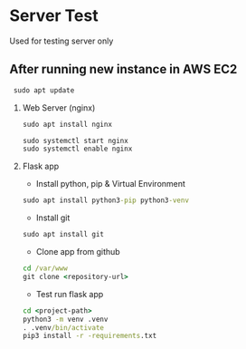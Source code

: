 # Server Test

Used for testing server only


## After running new instance in AWS EC2

```cmd
 sudo apt update
 ```

1. Web Server (nginx)
   ```cmd
   sudo apt install nginx
   ```
   ```cmd
   sudo systemctl start nginx
   sudo systemctl enable nginx
   ```

2. Flask app
   * Install python, pip & Virtual Environment
   ```cmd
   sudo apt install python3-pip python3-venv
   ```
   * Install git
   ```cmd
   sudo apt install git
   ```
   * Clone app from github
   ```cmd
   cd /var/www
   git clone <repository-url>
   ```
   * Test run flask app
   ```cmd
   cd <project-path>
   python3 -m venv .venv
   . .venv/bin/activate
   pip3 install -r -requirements.txt
   ```
